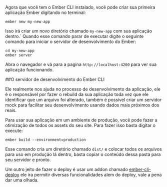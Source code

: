 Agora que você tem o Ember CLI instalado, você pode criar sua primeira aplicação Ember digitando no terminal:

```shell
ember new my-new-app
```

Isso irá criar um novo diretório chamado `my-new-app` com sua aplicação dentro.` Quando esse comando parar de executar digite o seguinte comando para iniciar o servidor de desenvolvimento do Ember:

```shell
cd my-new-app
ember server
```

Abra o navegador e vá para a pagina `http://localhost:4200` para ver sua aplicação funcionando.

##O servidor de desenvolvimento do Ember CLI

Ele realmente nos ajuda no processo de desenvolvimento da aplicação, ele é o responsável por fazer o rebuild da sua aplicação toda vez que ele identificar que um arquivo foi alterado,  também é possível criar um servidor mock para facilitar seu desenvolvimento usando dados mais próximos dos reais.

Para usar sua aplicação em um ambiente de produção, você pode fazer a otimização de todos os assets do seu site. Para fazer isso basta digitar o execute:

```shell
ember build --environment=production
```

Esse comando cria um diretório chamado `dist/` e colocar todos os arquivos para uso em produção lá dentro, basta copiar o conteúdo dessa pasta para seu servidor e pronto.

Um outro jeito de fazer o deploy é usar um addon chamado [ember-cli-deploy](http://ember-cli.github.io/ember-cli-deploy/) ele ira permitir diversas funcionalidades alem do deploy, vale a pena dar uma olhada.





